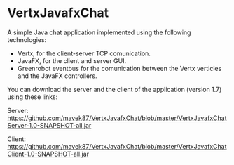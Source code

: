 # VertxJavafxChat

A simple Java chat application implemented using the following technologies:

- Vertx, for the client-server TCP comunication.
- JavaFX, for the client and server GUI.
- Greenrobot eventbus for the comunication between the Vertx verticles and the JavaFX controllers.

You can download the server and the client of the application (version 1.7) using these links:

Server:
https://github.com/mavek87/VertxJavafxChat/blob/master/VertxJavafxChatServer-1.0-SNAPSHOT-all.jar

Client:
https://github.com/mavek87/VertxJavafxChat/blob/master/VertxJavafxChatClient-1.0-SNAPSHOT-all.jar


